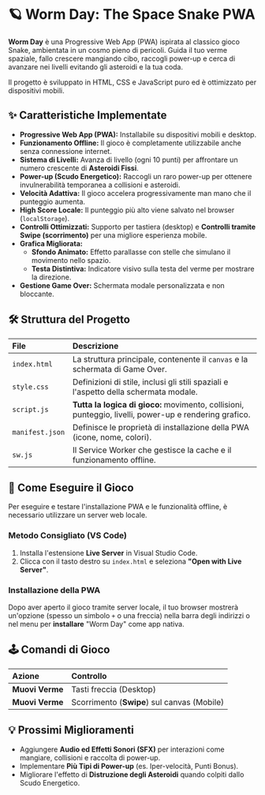 # 🪐 Worm Day: The Space Snake PWA

**Worm Day** è una Progressive Web App (PWA) ispirata al classico gioco Snake, ambientata in un cosmo pieno di pericoli. Guida il tuo verme spaziale, fallo crescere mangiando cibo, raccogli power-up e cerca di avanzare nei livelli evitando gli asteroidi e la tua coda.

Il progetto è sviluppato in HTML, CSS e JavaScript puro ed è ottimizzato per dispositivi mobili.

## ✨ Caratteristiche Implementate

* **Progressive Web App (PWA):** Installabile su dispositivi mobili e desktop.
* **Funzionamento Offline:** Il gioco è completamente utilizzabile anche senza connessione internet.
* **Sistema di Livelli:** Avanza di livello (ogni 10 punti) per affrontare un numero crescente di **Asteroidi Fissi**.
* **Power-up (Scudo Energetico):** Raccogli un raro power-up per ottenere invulnerabilità temporanea a collisioni e asteroidi.
* **Velocità Adattiva:** Il gioco accelera progressivamente man mano che il punteggio aumenta.
* **High Score Locale:** Il punteggio più alto viene salvato nel browser (`localStorage`).
* **Controlli Ottimizzati:** Supporto per tastiera (desktop) e **Controlli tramite Swipe (scorrimento)** per una migliore esperienza mobile.
* **Grafica Migliorata:**
    * **Sfondo Animato:** Effetto parallasse con stelle che simulano il movimento nello spazio.
    * **Testa Distintiva:** Indicatore visivo sulla testa del verme per mostrare la direzione.
* **Gestione Game Over:** Schermata modale personalizzata e non bloccante.

## 🛠️ Struttura del Progetto

| File | Descrizione |
| :--- | :--- |
| `index.html` | La struttura principale, contenente il `canvas` e la schermata di Game Over. |
| `style.css` | Definizioni di stile, inclusi gli stili spaziali e l'aspetto della schermata modale. |
| `script.js` | **Tutta la logica di gioco:** movimento, collisioni, punteggio, livelli, power-up e rendering grafico. |
| `manifest.json` | Definisce le proprietà di installazione della PWA (icone, nome, colori). |
| `sw.js` | Il Service Worker che gestisce la cache e il funzionamento offline. |

## 🚀 Come Eseguire il Gioco

Per eseguire e testare l'installazione PWA e le funzionalità offline, è necessario utilizzare un server web locale.

### Metodo Consigliato (VS Code)

1.  Installa l'estensione **Live Server** in Visual Studio Code.
2.  Clicca con il tasto destro su `index.html` e seleziona **"Open with Live Server"**.

### Installazione della PWA

Dopo aver aperto il gioco tramite server locale, il tuo browser mostrerà un'opzione (spesso un simbolo `+` o una freccia) nella barra degli indirizzi o nel menu per **installare** "Worm Day" come app nativa.

## 🕹️ Comandi di Gioco

| Azione | Controllo |
| :--- | :--- |
| **Muovi Verme** | Tasti freccia (Desktop) |
| **Muovi Verme** | Scorrimento (**Swipe**) sul canvas (Mobile) |

## 💡 Prossimi Miglioramenti

* Aggiungere **Audio ed Effetti Sonori (SFX)** per interazioni come mangiare, collisioni e raccolta di power-up.
* Implementare **Più Tipi di Power-up** (es. Iper-velocità, Punti Bonus).
* Migliorare l'effetto di **Distruzione degli Asteroidi** quando colpiti dallo Scudo Energetico.
